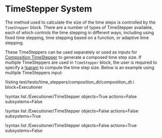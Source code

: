 # TimeStepper System

The method used to calculate the size of the time steps is controlled by the
`TimeStepper` block. There are a number of types of TimeStepper available, each
of which controls the time stepping in different ways, including using fixed
time stepping, time stepping based on a function, or adaptive time stepping.

These TimeSteppers can be used separately or used as inputs for [Composition TimeStepper](timesteppers/CompositionDT.md) to generate a composed time step size. If multiple TimeSteppers are used in `TimeStepper` block, the user is required to specify a [!param](/Executioner/Transient/final_time_stepper) to compute the time step size. Below is an example using multiple TimeSteppers input:

!listing test/tests/time_steppers/composition_dt/composition_dt.i block=Executioner

!syntax list /Executioner/TimeStepper objects=True actions=False subsystems=False

!syntax list /Executioner/TimeStepper objects=False actions=False subsystems=True

!syntax list /Executioner/TimeStepper objects=False actions=True subsystems=False
